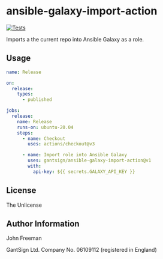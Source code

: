 ansible-galaxy-import-action
============================

[![Tests](https://github.com/gantsign/ansible-galaxy-import-action/actions/workflows/tests.yml/badge.svg)](https://github.com/gantsign/ansible-galaxy-import-action/actions/workflows/tests.yml)

Imports a the current repo into Ansible Galaxy as a role.

Usage
-----

```yaml
name: Release

on:
  release:
    types:
      - published

jobs:
  release:
    name: Release
    runs-on: ubuntu-20.04
    steps:
      - name: Checkout
        uses: actions/checkout@v3

      - name: Import role into Ansible Galaxy
        uses: gantsign/ansible-galaxy-import-action@v1
        with:
          api-key: ${{ secrets.GALAXY_API_KEY }}
```

License
-------

The Unlicense

Author Information
------------------

John Freeman

GantSign Ltd.
Company No. 06109112 (registered in England)
